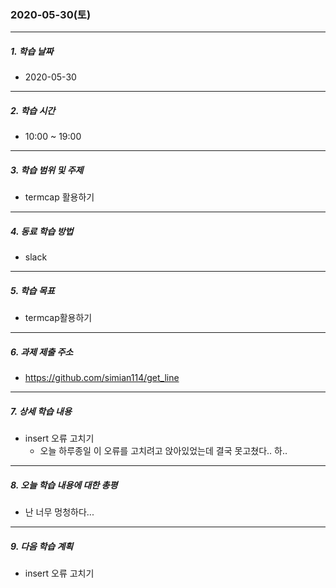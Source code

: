 ### 2020-05-30(토)
-----
##### 1. 학습 날짜
- 2020-05-30

-----
##### 2. 학습 시간
- 10:00 ~ 19:00

-----
##### 3. 학습 범위 및 주제
- termcap 활용하기

-----
##### 4. 동료 학습 방법
- slack

-----
##### 5. 학습 목표
- termcap활용하기

-----
##### 6. 과제 제출 주소
- https://github.com/simian114/get_line

------
##### 7. 상세 학습 내용
- insert 오류 고치기
    - 오늘 하루종일 이 오류를 고치려고 앉아있었는데 결국 못고쳤다.. 하..

-----
##### 8. 오늘 학습 내용에 대한 총평
- 난 너무 멍청하다...

-----
##### 9. 다음 학습 계획
- insert 오류 고치기
